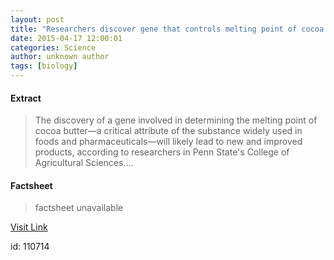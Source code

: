 ```yaml
---
layout: post
title: "Researchers discover gene that controls melting point of cocoa butter"
date: 2015-04-17 12:00:01
categories: Science
author: unknown author
tags: [biology]
---
```



#### Extract
>The discovery of a gene involved in determining the melting point of cocoa butter—a critical attribute of the substance widely used in foods and pharmaceuticals—will likely lead to new and improved products, according to researchers in Penn State's College of Agricultural Sciences....

#### Factsheet
>factsheet unavailable

[Visit Link](http://phys.org/news348475849.html)

id:  110714


